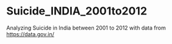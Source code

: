 # Suicide_INDIA_2001to2012
Analyzing Suicide in India between 2001 to 2012 with data from https://data.gov.in/ 
